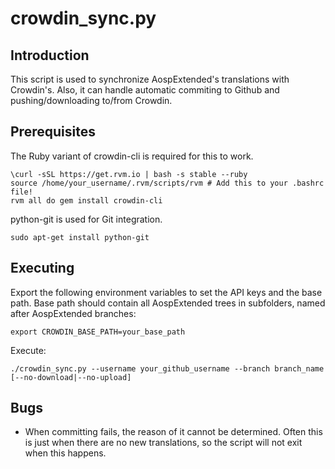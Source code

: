 crowdin_sync.py
==================

Introduction
------------
This script is used to synchronize AospExtended's translations with Crowdin's. Also, it can handle
automatic commiting to Github and pushing/downloading to/from Crowdin.

Prerequisites
-------------
The Ruby variant of crowdin-cli is required for this to work.

    \curl -sSL https://get.rvm.io | bash -s stable --ruby
    source /home/your_username/.rvm/scripts/rvm # Add this to your .bashrc file!
    rvm all do gem install crowdin-cli

python-git is used for Git integration.

    sudo apt-get install python-git

Executing
---------
Export the following environment variables to set the API keys and the base path.
Base path should contain all AospExtended trees in subfolders, named after AospExtended branches:

    export CROWDIN_BASE_PATH=your_base_path

Execute:

    ./crowdin_sync.py --username your_github_username --branch branch_name [--no-download|--no-upload]

Bugs
----
 - When committing fails, the reason of it cannot be determined. Often this is just when there
   are no new translations, so the script will not exit when this happens.
